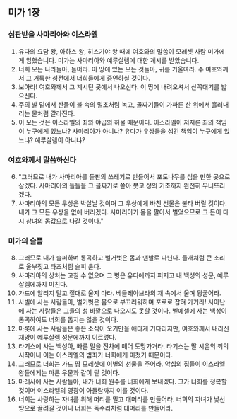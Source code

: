 ## 미가 1장

### 심판받을 사마리아와 이스라엘
1. 유다의 요담 왕, 아하스 왕, 히스기야 왕 때에 여호와의 말씀이 모레셋 사람 미가에게 임했습니다. 미가는 사마리아와 예루살렘에 대한 계시를 받았습니다.
2. 너희 모든 나라들아, 들어라. 이 땅에 있는 모든 것들아, 귀를 기울여라. 주 여호와께서 그 거룩한 성전에서 너희들에게 증언하실 것이다.
3. 보아라! 여호와께서 그 계시던 곳에서 나오신다. 이 땅에 내려오셔서 산꼭대기를 밟으신다.
4. 주의 발 밑에서 산들이 불 속의 밀초처럼 녹고, 골짜기들이 가파른 산 위에서 흘러내리는 물처럼 갈라진다.
5. 이 모든 것은 이스라엘의 죄와 야곱의 허물 때문이다. 이스라엘이 저지른 죄의 책임이 누구에게 있느냐? 사마리아가 아니냐? 유다가 우상들을 섬긴 책임이 누구에게 있느냐? 예루살렘이 아니냐?
### 여호와께서 말씀하신다
6. "그러므로 내가 사마리아를 들판의 쓰레기로 만들어서 포도나무를 심을 만한 곳으로 삼겠다. 사마리아의 돌들을 그 골짜기로 쏟아 붓고 성의 기초까지 완전히 무너뜨리겠다.
7. 사마리아의 모든 우상은 박살날 것이며 그 우상에게 바친 선물은 불타 버릴 것이다. 내가 그 모든 우상을 없애 버리겠다. 사마리아가 몸을 팔아서 벌었으므로 그 돈이 다시 창녀의 몸값으로 나갈 것이다."
### 미가의 슬픔
8. 그러므로 내가 슬퍼하며 통곡하고 벌거벗은 몸과 맨발로 다닌다. 들개처럼 큰 소리로 울부짖고 타조처럼 슬피 운다.
9. 사마리아의 상처는 고칠 수 없으며 그 병은 유다에까지 퍼지고 내 백성의 성문, 예루살렘에까지 미친다.
10. 가드에 알리지 말고 절대로 울지 마라. 베들레아브라의 재 속에서 울며 뒹굴어라.
11. 사빌에 사는 사람들아, 벌거벗은 몸으로 부끄러워하며 포로로 잡혀 가거라! 사아난에 사는 사람들은 그들의 성 바깥으로 나오지도 못할 것이다. 벧에셀에 사는 백성이 통곡하여도 너희를 돕지는 않을 것이다.
12. 마롯에 사는 사람들은 좋은 소식이 오기만을 애타게 기다리지만, 여호와께서 내리신 재앙이 예루살렘 성문에까지 이르렀다.
13. 라기스에 사는 백성아, 빠른 말을 전차에 매어 도망가거라. 라기스는 딸 시온의 죄의 시작이니 이는 이스라엘의 범죄가 너희에게 미쳤기 때문이다.
14. 그러므로 너희는 가드 땅 모레셋에 이별의 선물을 주어라. 악십의 집들이 이스라엘 왕들에게는 마른 우물과 같이 될 것이다.
15. 마레사에 사는 사람들아, 내가 너희 원수를 너희에게 보내겠다. 그가 너희를 정복할 것이며 이스라엘의 영광이 아둘람까지 이를 것이다.
16. 너희는 사랑하는 자녀를 위해 머리를 밀고 대머리를 만들어라. 너희의 자녀가 낯선 땅으로 끌려갈 것이니 너희는 독수리처럼 대머리를 만들어라.